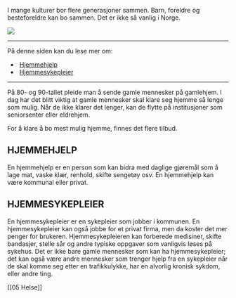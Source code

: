 I mange kulturer bor flere generasjoner sammen. Barn, foreldre og besteforeldre kan bo sammen. Det er ikke så vanlig i Norge.

![](https://cdn.kursoria.no/pensum/elements/pensum-for-samfunnskunnskapsproven-_munybt.jpg)

---

På denne siden kan du lese mer om:

-    [Hjemmehjelp](https://app.norskkunnskap.no/pensum/rtehtr/3hnasx/munybt#hjemmehjelp)
-    [Hjemmesykepleier](https://app.norskkunnskap.no/pensum/rtehtr/3hnasx/munybt#hjemmesykepleier)

---

På 80- og 90-tallet pleide man å sende gamle mennesker på gamlehjem. I dag har det blitt viktig at gamle mennesker skal klare seg hjemme så lenge som mulig. Når de ikke klarer det lenger, kan de flytte på institusjoner som seniorsenter eller eldrehjem.

For å klare å bo mest mulig hjemme, finnes det flere tilbud.

## HJEMMEHJELP

En hjemmehjelp er en person som kan bidra med daglige gjøremål som å lage mat, vaske klær, renhold, skifte sengetøy osv. En hjemmehjelp kan være kommunal eller privat. 

## HJEMMESYKEPLEIER

En hjemmesykepleier er en sykepleier som jobber i kommunen. En hjemmesykepleier kan også jobbe for et privat firma, men da koster det mer penger for brukeren. Hjemmesykepleieren kan forberede medisiner, skifte bandasjer, stelle sår og andre typiske oppgaver som vanligvis løses på sykehus. Det er ikke bare gamle mennesker som kan ha hjemmesykepleier; det kan også være andre mennesker som trenger hjelp fra en sykepleier når de skal komme seg etter en trafikkulykke, har en alvorlig kronisk sykdom, eller andre ting.


[[05 Helse]]